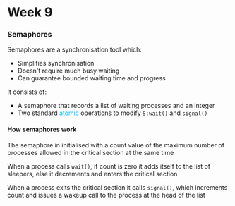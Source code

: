 # Week 9
### Semaphores
Semaphores are a synchronisation tool which:
- Simplifies synchronisation
- Doesn't require much busy waiting
- Can guarantee bounded waiting time and progress

It consists of:
- A semaphore that records a list of waiting processes and an integer
- Two standard <span style="color:#00bfff">atomic</span> operations to modify `S:wait()` and `signal()`

#### How semaphores work
The semaphore in initialised with a count value of the maximum number of processes allowed in the critical section at the same time

When a process calls `wait()`, if count is zero it adds itself to the list of sleepers, else it decrements and enters the critical section

When a process exits the critical section it calls `signal()`, which increments count and issues a wakeup call to the process at the head of the list

